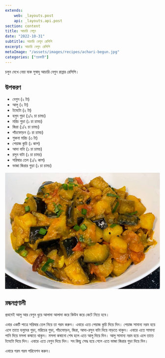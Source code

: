 ```yaml
---
extends:
    web: _layouts.post
    api: _layouts.api.post
section: content
title: আচারি বেগুন
date: "2022-10-31"
subtitle: আচারি বেগুন রেসিপি
excerpt: আচারি বেগুন রেসিপি
metaImage: "/assets/images/recipes/achari-begun.jpg"
categories: ["তরকারী"]
---
```


চলুন দেখে নেয়া যাক সুস্বাদু আচারি বেগুন রান্নার রেসিপি।

## উপকরণ

- বেগুন (২ টা)
- আলু (২ টা)
- টমেটো (২ টা)
- হলুদ গুড়া (১/২ চা চামচ)
- মরিচ গুড়া (১ চা চামচ)
- জিরা (১/২ চা চামচ)
- পাঁচফোড়ন (১ চা চামচ)
- শুকনা মরিচ (৩ টা)
- পেয়াজ কুচি (১ কাপ)
- আদা বাটা (১ চা চামচ)
- রসুন বাটা (১ চা চামচ)
- সরিষার তেল (১/২ কাপ)
- ভাজা জিরার গুড়া (১ চা চামচ)

![আচারি বেগুন](/assets/images/recipes/achari-begun.jpg)

## রন্ধনপ্রণালী

প্রথমেই আলু আর বেগুন ধুয়ে আলাদা আলাদা করে কিউব করে কেটে নিতে হবে। 

এবার একটি পাত্রে সরিষার তেল নিয়ে তা গরম করুন। এবারে এতে পেয়াজ কুচি দিয়ে দিন। পেয়াজ সামান্য নরম
হয়ে এলে তাতে হলুদের গুড়া, মরিচের গুড়া, পাঁচফোড়ন, জিরা, আদা-রসুন বাটা দিয়ে নাড়তে থাকুন। এবারে 
এতে সামান্য পানি দিয়ে মসলা কষাতে থাকুন। মসলা কষানো শেষ হলে এতে আলু দিয়ে দিন। আলু সামান্য নরম হয়ে এলে
তাতে টমেটো দিয়ে দিন। এবারে এতে বেগুন দিয়ে দিন। সব কিছু সেদ্ধ হয়ে গেলে এতে ভাজা জিরার গুড়া দিয়ে দিন।

এবারে গরম গরম পরিবেশন করুন।